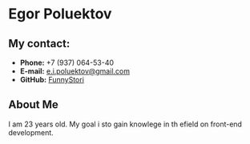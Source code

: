 # Egor Poluektov

## My contact:
* **Phone:** +7 (937) 064-53-40
* **E-mail:** [e.i.poluektov@gmail.com](e.i.poluektov@gmail.com)
* **GitHub:** [FunnyStori](https://github.com/FunnyStori)

## About Me
I am 23 years old. My goal i sto gain knowlege in th efield on front-end development.